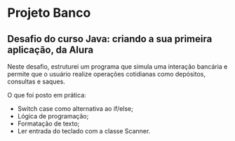 # Projeto Banco
## Desafio do curso Java: criando a sua primeira aplicação, da Alura

Neste desafio, estruturei um programa que simula uma interação bancária e permite que o usuário realize operações cotidianas como depósitos, consultas e saques.

O que foi posto em prática:
- Switch case como alternativa ao if/else;
- Lógica de programação;
- Formatação de texto;
- Ler entrada do teclado com a classe Scanner.
